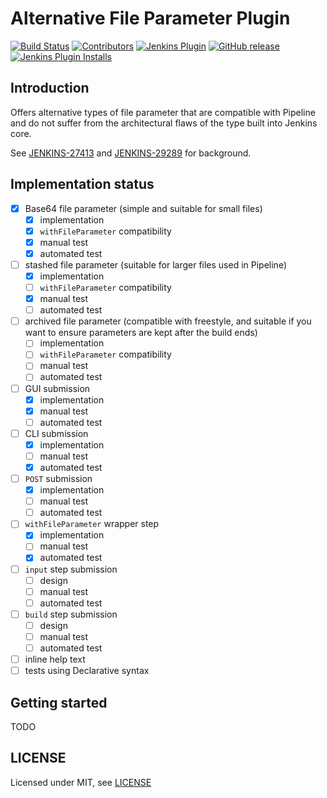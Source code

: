 # Alternative File Parameter Plugin

[![Build Status](https://ci.jenkins.io/job/Plugins/job/alt-file-parameter-plugin-plugin/job/master/badge/icon)](https://ci.jenkins.io/job/Plugins/job/alt-file-parameter-plugin-plugin/job/master/)
[![Contributors](https://img.shields.io/github/contributors/jenkinsci/alt-file-parameter-plugin-plugin.svg)](https://github.com/jenkinsci/alt-file-parameter-plugin-plugin/graphs/contributors)
[![Jenkins Plugin](https://img.shields.io/jenkins/plugin/v/alt-file-parameter-plugin.svg)](https://plugins.jenkins.io/alt-file-parameter-plugin)
[![GitHub release](https://img.shields.io/github/release/jenkinsci/alt-file-parameter-plugin-plugin.svg?label=changelog)](https://github.com/jenkinsci/alt-file-parameter-plugin-plugin/releases/latest)
[![Jenkins Plugin Installs](https://img.shields.io/jenkins/plugin/i/alt-file-parameter-plugin.svg?color=blue)](https://plugins.jenkins.io/alt-file-parameter-plugin)

## Introduction

Offers alternative types of file parameter that are compatible with Pipeline and do not suffer from the architectural flaws of the type built into Jenkins core.

See [JENKINS-27413](https://issues.jenkins-ci.org/browse/JENKINS-27413) and [JENKINS-29289](https://issues.jenkins-ci.org/browse/JENKINS-29289) for background.

## Implementation status

- [X] Base64 file parameter (simple and suitable for small files)
  - [X] implementation
  - [X] `withFileParameter` compatibility
  - [X] manual test
  - [X] automated test
- [ ] stashed file parameter (suitable for larger files used in Pipeline)
  - [X] implementation
  - [ ] `withFileParameter` compatibility
  - [X] manual test
  - [ ] automated test
- [ ] archived file parameter (compatible with freestyle, and suitable if you want to ensure parameters are kept after the build ends)
  - [ ] implementation
  - [ ] `withFileParameter` compatibility
  - [ ] manual test
  - [ ] automated test
- [ ] GUI submission
  - [X] implementation
  - [X] manual test
  - [ ] automated test
- [ ] CLI submission
  - [X] implementation
  - [ ] manual test
  - [X] automated test
- [ ] `POST` submission
  - [X] implementation
  - [ ] manual test
  - [ ] automated test
- [ ] `withFileParameter` wrapper step
  - [X] implementation
  - [ ] manual test
  - [X] automated test
- [ ] `input` step submission
  - [ ] design
  - [ ] manual test
  - [ ] automated test
- [ ] `build` step submission
  - [ ] design
  - [ ] manual test
  - [ ] automated test
- [ ] inline help text
- [ ] tests using Declarative syntax

## Getting started

TODO

## LICENSE

Licensed under MIT, see [LICENSE](LICENSE.md)
